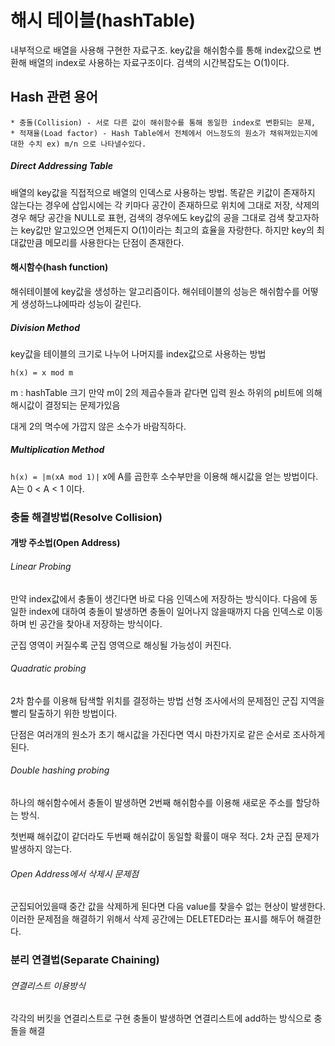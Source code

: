 # 해시 테이블(hashTable)
내부적으로 배열을 사용해 구현한 자료구조.
key값을 해쉬함수를 통해 index값으로 변환해 배열의 index로 사용하는 자료구조이다.
검색의 시간복잡도는 O(1)이다.

## Hash 관련 용어
    * 충돌(Collision) - 서로 다른 값이 해쉬함수를 통해 동일한 index로 변환되는 문제,
    * 적재율(Load factor) - Hash Table에서 전체에서 어느정도의 원소가 채워져있는지에 대한 수치 ex) m/n 으로 나타낼수있다.
    
##### Direct Addressing Table
배열의 key값을 직접적으로 배열의 인덱스로 사용하는 방법.
똑같은 키값이 존재하지 않는다는 경우에 삽입시에는 각 키마다 공간이 존재하므로 위치에 그대로 저장,
삭제의 경우 해당 공간을 NULL로 표현, 검색의 경우에도 key값의 공을 그대로 검색
찾고자하는 key값만 알고있으면 언제든지 O(1)이라는 최고의 효율을 자랑한다.
하지만 key의 최대값만큼 메모리를 사용한다는 단점이 존재한다.

    
#### 해시함수(hash function)
해쉬테이블에 key값을 생성하는 알고리즘이다.
해쉬테이블의 성능은 해쉬함수를 어떻게 생성하느냐에따라 성능이 갈린다.

##### Division Method
key값을 테이블의 크기로 나누어 나머지를 index값으로 사용하는 방법

```h(x) = x mod m```

m : hashTable 크기
만약 m이 2의 제곱수들과 같다면 입력 원소 하위의 p비트에 의해 해시값이 결정되는 문제가있음

대게 2의 멱수에 가깝지 않은 소수가 바람직하다.

##### Multiplication Method
```h(x) = |m(xA mod 1)|```
x에 A를 곱한후 소수부만을 이용해 해시값을 얻는 방법이다.
A는 0 < A < 1 이다.

### 충돌 해결방법(Resolve Collision)

#### 개방 주소법(Open Address)

###### Linear Probing
만약 index값에서 충돌이 생긴다면 바로 다음 인덱스에 저장하는 방식이다.
다음에 동일한 index에 대하여 충돌이 발생하면 충돌이 일어나지 않을때까지 다음 인덱스로 이동하며 빈 공간을 찾아내 저장하는 방식이다.

군집 영역이 커질수록 군집 영역으로 해싱될 가능성이 커진다.

###### Quadratic probing
2차 함수를 이용해 탐색할 위치를 결정하는 방법
선형 조사에서의 문제점인 군집 지역을 빨리 탈출하기 위한 방법이다.

단점은 여러개의 원소가 초기 해시값을 가진다면 역시 마찬가지로 같은 순서로 조사하게된다.

###### Double hashing probing
하나의 해쉬함수에서 충돌이 발생하면 2번째 해쉬함수를 이용해 새로운 주소를 할당하는 방식.
 
첫번째 해쉬값이 같더라도 두번째 해쉬값이 동일할 확률이 매우 적다.
2차 군집 문제가 발생하지 않는다.
 
###### Open Address에서 삭제시 문제점
군집되어있을때 중간 값을 삭제하게 된다면 다음 value를 찾을수 없는 현상이 발생한다.
이러한 문제점을 해결하기 위해서 삭제 공간에는 DELETED라는 표시를 해두어 해결한다.

### 분리 연결법(Separate Chaining)

###### 연결리스트 이용방식
각각의 버킷을 연결리스트로 구현 충돌이 발생하면 연결리스트에 add하는 방식으로 충돌을 해결

